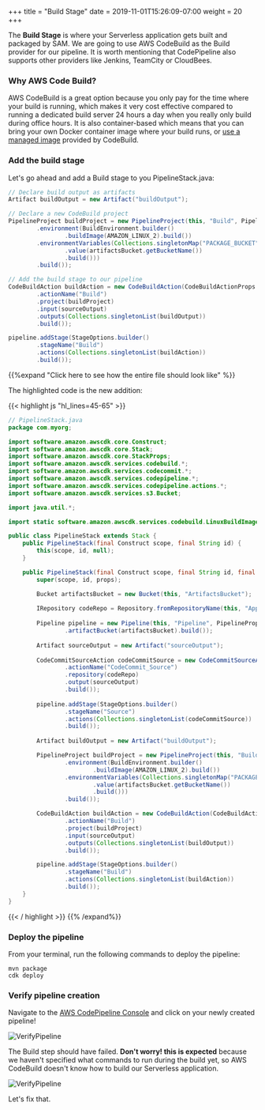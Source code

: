 +++
title = "Build Stage"
date = 2019-11-01T15:26:09-07:00
weight = 20
+++

The **Build Stage** is where your Serverless application gets built and packaged by SAM. We are going to use AWS CodeBuild as the Build provider for our pipeline. It is worth mentioning that CodePipeline also supports other providers like Jenkins, TeamCity or CloudBees. 

### Why AWS Code Build?

AWS CodeBuild is a great option because you only pay for the time where your build is running, which makes it very cost effective compared to running a dedicated build server 24 hours a day when you really only build during office hours. It is also container-based which means that you can bring your own Docker container image where your build runs, or [use a managed image](https://docs.aws.amazon.com/codebuild/latest/userguide/build-env-ref-available.html) provided by CodeBuild.  

### Add the build stage

Let's go ahead and add a Build stage to you PipelineStack.java:

```java
// Declare build output as artifacts
Artifact buildOutput = new Artifact("buildOutput");

// Declare a new CodeBuild project
PipelineProject buildProject = new PipelineProject(this, "Build", PipelineProjectProps.builder()
        .environment(BuildEnvironment.builder()
                .buildImage(AMAZON_LINUX_2).build())
        .environmentVariables(Collections.singletonMap("PACKAGE_BUCKET", BuildEnvironmentVariable.builder()
                .value(artifactsBucket.getBucketName())
                .build()))
        .build());

// Add the build stage to our pipeline
CodeBuildAction buildAction = new CodeBuildAction(CodeBuildActionProps.builder()
        .actionName("Build")
        .project(buildProject)
        .input(sourceOutput)
        .outputs(Collections.singletonList(buildOutput))
        .build());

pipeline.addStage(StageOptions.builder()
        .stageName("Build")
        .actions(Collections.singletonList(buildAction))
        .build());
```

{{%expand "Click here to see how the entire file should look like" %}}

The highlighted code is the new addition: 

{{< highlight js "hl_lines=45-65" >}}
```java
// PipelineStack.java
package com.myorg;

import software.amazon.awscdk.core.Construct;
import software.amazon.awscdk.core.Stack;
import software.amazon.awscdk.core.StackProps;
import software.amazon.awscdk.services.codebuild.*;
import software.amazon.awscdk.services.codecommit.*;
import software.amazon.awscdk.services.codepipeline.*;
import software.amazon.awscdk.services.codepipeline.actions.*;
import software.amazon.awscdk.services.s3.Bucket;

import java.util.*;

import static software.amazon.awscdk.services.codebuild.LinuxBuildImage.AMAZON_LINUX_2;

public class PipelineStack extends Stack {
    public PipelineStack(final Construct scope, final String id) {
        this(scope, id, null);
    }

    public PipelineStack(final Construct scope, final String id, final StackProps props) {
        super(scope, id, props);

        Bucket artifactsBucket = new Bucket(this, "ArtifactsBucket");
        
        IRepository codeRepo = Repository.fromRepositoryName(this, "AppRepository", "sam-app");
    
        Pipeline pipeline = new Pipeline(this, "Pipeline", PipelineProps.builder()
                .artifactBucket(artifactsBucket).build());
    
        Artifact sourceOutput = new Artifact("sourceOutput");
    
        CodeCommitSourceAction codeCommitSource = new CodeCommitSourceAction(CodeCommitSourceActionProps.builder()
                .actionName("CodeCommit_Source")
                .repository(codeRepo)
                .output(sourceOutput)
                .build());
    
        pipeline.addStage(StageOptions.builder()
                .stageName("Source")
                .actions(Collections.singletonList(codeCommitSource))
                .build());
                
        Artifact buildOutput = new Artifact("buildOutput");

        PipelineProject buildProject = new PipelineProject(this, "Build", PipelineProjectProps.builder()
                .environment(BuildEnvironment.builder()
                        .buildImage(AMAZON_LINUX_2).build())
                .environmentVariables(Collections.singletonMap("PACKAGE_BUCKET", BuildEnvironmentVariable.builder()
                        .value(artifactsBucket.getBucketName())
                        .build()))
                .build());

        CodeBuildAction buildAction = new CodeBuildAction(CodeBuildActionProps.builder()
                .actionName("Build")
                .project(buildProject)
                .input(sourceOutput)
                .outputs(Collections.singletonList(buildOutput))
                .build());

        pipeline.addStage(StageOptions.builder()
                .stageName("Build")
                .actions(Collections.singletonList(buildAction))
                .build());
    }
}
```
{{< / highlight >}}
{{% /expand%}}

### Deploy the pipeline

From your terminal, run the following commands to deploy the pipeline:

```
mvn package
cdk deploy
```

### Verify pipeline creation

Navigate to the [AWS CodePipeline Console](https://console.aws.amazon.com/codesuite/codepipeline/home) and click on your newly created pipeline! 

![VerifyPipeline](/images/java/chapter4/build/pipeline-deployed.png)

The Build step should have failed. **Don't worry! this is expected** because we haven't specified what commands to run during the build yet, so AWS CodeBuild doesn't know how to build our Serverless application.

![VerifyPipeline](/images/java/chapter4/build/build-failed.png)

Let's fix that.

